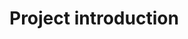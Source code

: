 # Project introduction

<object data="../week5/week5.pdf" type="application/pdf" width="100%" height="900px"></object>
